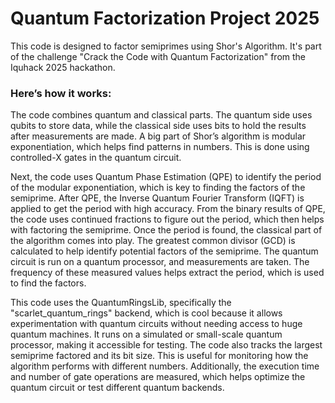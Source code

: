 # Quantum Factorization Project 2025 

This code is designed to factor semiprimes using Shor's Algorithm. 
It's part of the challenge "Crack the Code with Quantum Factorization" from the Iquhack 2025 hackathon. 

### Here’s how it works: 

The code combines quantum and classical parts. 
The quantum side uses qubits to store data, while the classical side uses bits to hold the results after measurements are made. 
A big part of Shor’s algorithm is modular exponentiation, which helps find patterns in numbers. 
This is done using controlled-X gates in the quantum circuit. 

Next, the code uses Quantum Phase Estimation (QPE) to identify the period of the modular exponentiation, which is key to finding the factors of the semiprime. 
After QPE, the Inverse Quantum Fourier Transform (IQFT) is applied to get the period with high accuracy. 
From the binary results of QPE, the code uses continued fractions to figure out the period, which then helps with factoring the semiprime. 
Once the period is found, the classical part of the algorithm comes into play. 
The greatest common divisor (GCD) is calculated to help identify potential factors of the semiprime. 
The quantum circuit is run on a quantum processor, and measurements are taken. 
The frequency of these measured values helps extract the period, which is used to find the factors. 


This code uses the QuantumRingsLib, specifically the "scarlet_quantum_rings" backend, which is cool because it allows experimentation with quantum circuits without needing access to huge quantum machines. 
It runs on a simulated or small-scale quantum processor, making it accessible for testing. 
The code also tracks the largest semiprime factored and its bit size. 
This is useful for monitoring how the algorithm performs with different numbers. 
Additionally, the execution time and number of gate operations are measured, which helps optimize the quantum circuit or test different quantum backends. 

